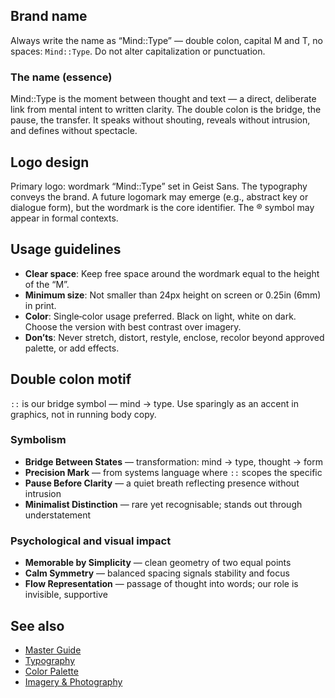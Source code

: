 <!--══════════════════════════════════════════════════
  ╔══════════════════════════════════════════════════════╗
  ║  ░  LOGO & IDENTITY  ░░░░░░░░░░░░░░░░░░░░░░░░░░░░░  ║
  ║                                                      ║
  ║  Wordmark rules, name usage, and application guard-  ║
  ║  rails for consistent identity across media.         ║
  ║                                                      ║
  ║                                                      ║
  ║                                                      ║
  ║                                                      ║
  ╚══════════════════════════════════════════════════════╝
    • WHAT ▸ Wordmark and usage standards
    • WHY  ▸ Preserve clarity, legibility, and integrity
    • HOW  ▸ Apply rules across print, web, and product
-->

## Brand name

Always write the name as “Mind::Type” — double colon, capital M and T,
no spaces: `Mind::Type`. Do not alter capitalization or punctuation.

### The name (essence)

Mind::Type is the moment between thought and text — a direct, deliberate
link from mental intent to written clarity. The double colon is the bridge,
the pause, the transfer. It speaks without shouting, reveals without
intrusion, and defines without spectacle.

## Logo design

Primary logo: wordmark “Mind::Type” set in Geist Sans. The typography
conveys the brand. A future logomark may emerge (e.g., abstract key or
dialogue form), but the wordmark is the core identifier. The ® symbol may
appear in formal contexts.

## Usage guidelines

- **Clear space**: Keep free space around the wordmark equal to the height
  of the “M”.
- **Minimum size**: Not smaller than 24px height on screen or 0.25in (6mm)
  in print.
- **Color**: Single‑color usage preferred. Black on light, white on dark.
  Choose the version with best contrast over imagery.
- **Don’ts**: Never stretch, distort, restyle, enclose, recolor beyond
  approved palette, or add effects.

## Double colon motif

`::` is our bridge symbol — mind → type. Use sparingly as an accent in
graphics, not in running body copy.

### Symbolism

- **Bridge Between States** — transformation: mind → type, thought → form
- **Precision Mark** — from systems language where `::` scopes the specific
- **Pause Before Clarity** — a quiet breath reflecting presence without
  intrusion
- **Minimalist Distinction** — rare yet recognisable; stands out through
  understatement

### Psychological and visual impact

- **Memorable by Simplicity** — clean geometry of two equal points
- **Calm Symmetry** — balanced spacing signals stability and focus
- **Flow Representation** — passage of thought into words; our role is
  invisible, supportive

## See also

- [Master Guide](../guide/brand-style-guide.md)
- [Typography](./typography.md)
- [Color Palette](./colors.md)
- [Imagery & Photography](./imagery.md)


